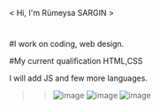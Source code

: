 <  Hi, I'm Rümeysa SARGIN > 


#

#I work on coding, web design.

#My current qualification HTML,CSS          

I will add JS and few more languages.            

>> ![image](https://user-images.githubusercontent.com/96534670/148689268-3501f729-1331-47a5-a3b2-5de81d10974f.png)    ![image](https://user-images.githubusercontent.com/96534670/148689278-97fc60e2-01e7-4322-b186-17aeb74e51ec.png)  ![image](https://user-images.githubusercontent.com/96534670/148689295-077cc99d-f2f7-4bba-9af9-abeb84eb2247.png)



